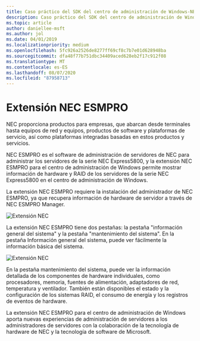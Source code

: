 ```yaml
---
title: Caso práctico del SDK del centro de administración de Windows-NEC
description: Caso práctico del SDK del centro de administración de Windows-NEC
ms.topic: article
author: daniellee-msft
ms.author: jol
ms.date: 04/01/2019
ms.localizationpriority: medium
ms.openlocfilehash: 5fc926a2526de8277ff69cf8c7b7e01d628948ba
ms.sourcegitcommit: dfa48f77b751dbc34409aced628eb2f17c912f08
ms.translationtype: MT
ms.contentlocale: es-ES
ms.lasthandoff: 08/07/2020
ms.locfileid: "87958713"
---
```

# <a name="nec-esmpro-extension"></a>Extensión NEC ESMPRO

NEC proporciona productos para empresas, que abarcan desde terminales hasta equipos de red y equipos, productos de software y plataformas de servicio, así como plataformas integradas basadas en estos productos y servicios.

NEC ESMPRO es el software de administración de servidores de NEC para administrar los servidores de la serie NEC Express5800, y la extensión NEC ESMPRO para el centro de administración de Windows permite mostrar información de hardware y RAID de los servidores de la serie NEC Express5800 en el centro de administración de Windows.

La extensión NEC ESMPRO requiere la instalación del administrador de NEC ESMPRO, ya que recupera información de hardware de servidor a través de NEC ESMPRO Manager.

![Extensión NEC](../../media/extend-case-study-nec/nec-1.png)

La extensión NEC ESMPRO tiene dos pestañas: la pestaña "información general del sistema" y la pestaña "mantenimiento del sistema". En la pestaña Información general del sistema, puede ver fácilmente la información básica del sistema.

![Extensión NEC](../../media/extend-case-study-nec/nec-2.png)

En la pestaña mantenimiento del sistema, puede ver la información detallada de los componentes de hardware individuales, como procesadores, memoria, fuentes de alimentación, adaptadores de red, temperatura y ventilador. También están disponibles el estado y la configuración de los sistemas RAID, el consumo de energía y los registros de eventos de hardware.

La extensión NEC ESMPRO para el centro de administración de Windows aporta nuevas experiencias de administración de servidores a los administradores de servidores con la colaboración de la tecnología de hardware de NEC y la tecnología de software de Microsoft.